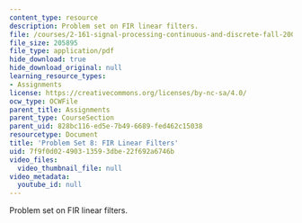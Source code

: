 ```yaml
---
content_type: resource
description: Problem set on FIR linear filters.
file: /courses/2-161-signal-processing-continuous-and-discrete-fall-2008/7f9f0d02490313593dbe22f692a6746b_ps8.pdf
file_size: 205895
file_type: application/pdf
hide_download: true
hide_download_original: null
learning_resource_types:
- Assignments
license: https://creativecommons.org/licenses/by-nc-sa/4.0/
ocw_type: OCWFile
parent_title: Assignments
parent_type: CourseSection
parent_uid: 828bc116-ed5e-7b49-6689-fed462c15038
resourcetype: Document
title: 'Problem Set 8: FIR Linear Filters'
uid: 7f9f0d02-4903-1359-3dbe-22f692a6746b
video_files:
  video_thumbnail_file: null
video_metadata:
  youtube_id: null
---
```

Problem set on FIR linear filters.